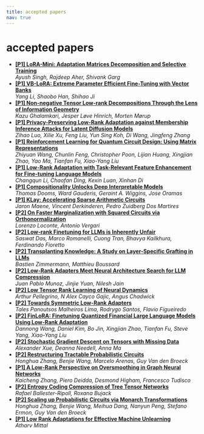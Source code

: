 ```yaml
---
title: accepted papers
nav: true
---
```


# accepted papers

<div id="accepted-papers">
  <ul>
    <li>
      <div class="paper-title">
        <a href="https://openreview.net/forum?id=eWLtVJA6Um">
          <b>[P1] LoRA-Mini: Adaptation Matrices Decomposition and Selective Training</b>
        </a>
      </div>
      <div class="paper-authors">
        <i>Ayush Singh, Rajdeep Aher, Shivank Garg</i>
      </div>
    </li>
    <li>
      <div class="paper-title">
        <a href="https://openreview.net/forum?id=DGTH2eUU9U">
          <b>[P1] VB-LoRA: Extreme Parameter Efficient Fine-Tuning with Vector Banks</b>
        </a>
      </div>
      <div class="paper-authors">
        <i>Yang Li, Shaobo Han, Shihao Ji </i>
      </div>
    </li>
    <li>
      <div class="paper-title">
        <a href="https://openreview.net/forum?id=oie6YGA3Hm">
          <b>[P1] Non-negative Tensor Low-rank Decompositions Through the Lens of Information Geometry</b>
        </a>
      </div>
      <div class="paper-authors">
        <i>Kazu Ghalamkari, Jesper Løve Hinrich, Morten Mørup</i>
      </div>
    </li>
    <li>
      <div class="paper-title">
        <a href="https://openreview.net/forum?id=iVpribuyjP">
          <b>[P1] Privacy-Preserving Low-Rank Adaptation against Membership Inference Attacks for Latent Diffusion Models</b>
        </a>
      </div>
      <div class="paper-authors">
        <i>Zihao Luo, Xilie Xu, Feng Liu, Yun Sing Koh, Di Wang, Jingfeng Zhang</i>
      </div>
    </li>
    <li>
      <div class="paper-title">
        <a href="https://openreview.net/forum?id=XAseszkDDC">
          <b>[P1] Reinforcement Learning for Quantum Circuit Design: Using Matrix Representations</b>
        </a>
      </div>
      <div class="paper-authors">
        <i>Zhiyuan Wang, Chunlin Feng, Christopher Poon, Lijian Huang, Xingjian Zhao, Yao Ma, Tianfan Fu, Xiao-Yang Liu </i>
      </div>
    </li>
    <li>
      <div class="paper-title">
        <a href="https://openreview.net/forum?id=nqiFYh5VOV">
          <b>[P1] Low-Rank Adaptation with Task-Relevant Feature Enhancement for Fine-tuning Language Models</b>
        </a>
      </div>
      <div class="paper-authors">
        <i>Changqun Li, Chaofan Ding, Kexin Luan, Xinhan Di</i>
      </div>
    </li>
    <li>
      <div class="paper-title">
        <a href="https://openreview.net/forum?id=bXAt5iZ69l">
          <b>[P1] Compositionality Unlocks Deep Interpretable Models</b>
        </a>
      </div>
      <div class="paper-authors">
        <i>Thomas Dooms, Ward Gauderis, Geraint A. Wiggins, Jose Oramas</i>
      </div>
    </li>
    <li>
      <div class="paper-title">
        <a href="https://openreview.net/forum?id=vU8EPo44Gj">
          <b>[P1] KLay: Accelerating Sparse Arithmetic Circuits</b>
        </a>
      </div>
      <div class="paper-authors">
        <i>Jaron Maene, Vincent Derkinderen, Pedro Zuidberg Dos Martires</i>
      </div>
    </li>
    <li>
      <div class="paper-title">
        <a href="https://openreview.net/forum?id=WTRBDY9m3n">
          <b>[P2] On Faster Marginalization with Squared Circuits via Orthonormalization</b>
        </a>
      </div>
      <div class="paper-authors">
        <i>Lorenzo Loconte, Antonio Vergari</i>
      </div>
    </li>
    <li>
      <div class="paper-title">
        <a href="https://openreview.net/forum?id=qfVxGq2iiH">
          <b>[P2] Low-rank Finetuning for LLMs is Inherently Unfair</b>
        </a>
      </div>
      <div class="paper-authors">
        <i>Saswat Das, Marco Romanelli, Cuong Tran, Bhavya Kailkhura, Ferdinando Fioretto</i>
      </div>
    </li>
    <li>
      <div class="paper-title">
        <a href="https://openreview.net/forum?id=IqYqXVmy0m">
          <b>[P2] Transplanting Knowledge: A Study on Layer-Specific Grafting in LLMs</b>
        </a>
      </div>
      <div class="paper-authors">
        <i>Bastien Zimmermann, Matthieu Boussard</i>
      </div>
    </li>
    <li>
      <div class="paper-title">
        <a href="https://openreview.net/forum?id=aGJOXujXlu">
          <b>[P2] Low-Rank Adapters Meet Neural Architecture Search for LLM Compression</b>
        </a>
      </div>
      <div class="paper-authors">
        <i>Juan Pablo Munoz, Jinjie Yuan, Nilesh Jain</i>
      </div>
    </li>
    <li>
      <div class="paper-title">
        <a href="https://openreview.net/forum?id=9wI3rO5QqM">
          <b>[P2] Low Tensor Rank Learning of Neural Dynamics</b>
        </a>
      </div>
      <div class="paper-authors">
        <i>Arthur Pellegrino, N Alex Cayco Gajic, Angus Chadwick</i>
      </div>
    </li>
    <li>
      <div class="paper-title">
        <a href="https://openreview.net/forum?id=f1R95AoSAQ">
          <b>[P2] Towards Symmetric Low-Rank Adapters</b>
        </a>
      </div>
      <div class="paper-authors">
        <i>Tales Panoutsos Malheiros Lima, Rodrygo Santos, Flavio Figueiredo</i>
      </div>
    </li>
    <li>
      <div class="paper-title">
        <a href="https://openreview.net/forum?id=QgYl2J2m4n">
          <b>[P2] FinLoRA: Finetuning Quantized Financial Large Language Models Using Low-Rank Adaptation</b>
        </a>
      </div>
      <div class="paper-authors">
        <i>Dannong Wang, Daniel Kim, Bo Jin, Xingjian Zhao, Tianfan Fu, Steve Yang, Xiao-Yang Liu</i>
      </div>
    </li>
    <li>
      <div class="paper-title">
        <a href="https://openreview.net/forum?id=rQf2Y7qit5">
          <b>[P2] Stochastic Gradient Descent on Tensors with Missing Data</b>
        </a>
      </div>
      <div class="paper-authors">
        <i>Alexander Xue, Deanna Needell, Anna Ma</i>
      </div>
    </li>
    <li>
      <div class="paper-title">
        <a href="https://openreview.net/forum?id=VEXnS9zBXg">
          <b>[P2] Restructuring Tractable Probabilistic Circuits</b>
        </a>
      </div>
      <div class="paper-authors">
        <i>Honghua Zhang, Benjie Wang, Marcelo Arenas, Guy Van den Broeck</i>
      </div>
    </li>
    <li>
      <div class="paper-title">
        <a href="https://openreview.net/forum?id=syr78TFSWp">
          <b>[P1] A Low-Rank Perspective on Oversmoothing in Graph Neural Networks</b>
        </a>
      </div>
      <div class="paper-authors">
        <i>Kaicheng Zhang, Piero Deidda, Desmond Higham, Francesco Tudisco</i>
      </div>
    </li>
    <li>
      <div class="paper-title">
        <a href="https://openreview.net/forum?id=hGsxrFF0tY">
          <b>[P2] Entropy Coding Compression of Tree Tensor Networks</b>
        </a>
      </div>
      <div class="paper-authors">
        <i>Rafael Ballester-Ripoll, Roxana Bujack</i>
      </div>
    </li>
    <li>
      <div class="paper-title">
        <a href="https://openreview.net/forum?id=XAO6PASnFO">
          <b>[P2] Scaling up Probabilistic Circuits via Monarch Transformations</b>
        </a>
      </div>
      <div class="paper-authors">
        <i>Honghua Zhang, Benjie Wang, Meihua Dang, Nanyun Peng, Stefano Ermon, Guy Van den Broeck</i>
      </div>
    </li>
    <li>
      <div class="paper-title">
        <a href="https://openreview.net/forum?id=AOj5DLBbdM">
          <b>[P1] Low Rank Adaptations for Effective Machine Unlearning</b>
        </a>
      </div>
      <div class="paper-authors">
        <i>Atharv Mittal</i>
      </div>
    </li>
  </ul>
</div>